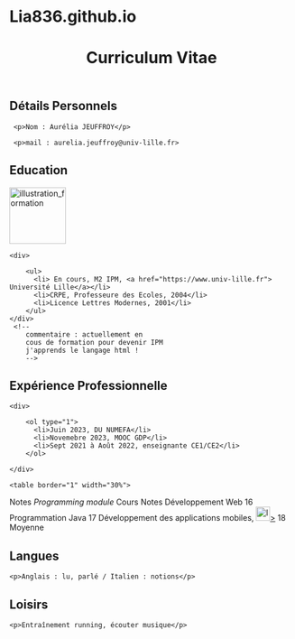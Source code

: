 # Lia836.github.io
<!DOCTYPE html>
<html lang="fr">
<head>
    <meta charset="UTF-8">
    <meta name="viewport" content="width=device-width, initial-scale=1.0">
    <title>decouverte html, création CV</title>
</head>
<body>
  <header>
     <h1>Curriculum Vitae</h1>
  </header>

  <section>
     <h2>Détails Personnels</h2>
   
     <p>Nom : Aurélia JEUFFROY</p>

     <p>mail : aurelia.jeuffroy@univ-lille.fr>

  </section>

  <section>
    <h2>Education</h2>
  
<img src="image1120X1120_formation.jpg" alt="illustration_formation" width="100" height="100">

    <div>
       
        <ul>
          <li> En cours, M2 IPM, <a href="https://www.univ-lille.fr"> Université Lille</a></li>
          <li>CRPE, Professeure des Ecoles, 2004</li>
          <li>Licence Lettres Modernes, 2001</li>
        </ul>
    </div>
     <!--
        commentaire : actuellement en 
        cous de formation pour devenir IPM
        j'apprends le langage html !
        --> 
          
   </section> 

   <section>
    <h2>Expérience Professionnelle</h2>
 
    <div>
       
        <ol type="1">
          <li>Juin 2023, DU NUMEFA</li>
          <li>Novemebre 2023, MOOC GDP</li>
          <li>Sept 2021 à Août 2022, enseignante CE1/CE2</li>
        </ol> 

    </div>

    <table border="1" width="30%">
  <caption>Notes</caption>
  <thead>
    <!--thead définit un ensemble de qui définit l'en-tête des colonnes d'un tableau-->
<tr>
<th colspan="2"><em>Programming module</em></th></tr>

<!--
        commentaire : Je fusionne les 2 titres horizontalement!
        --> 
<tr>
 <th>Cours</th>
 <th>Notes</th>
 </tr>

<tr>
<td>Développement Web</td>
<td>16</td>
 </tr>

<tr>
<td>Programmation Java
<td>17</td>
</tr>

<tr>
<td>Développement des applications mobiles,
<a href="https://www.w3schools.com/html/html_css.asp"><img src="logoHTMLCSS.jpg"alt="logoHTMLCSS" width="25" height="25">></a></td>
<td>18</td>
</tr>

<tr>
    <th colspan="2">Moyenne</th></tr>
</thead>
</table>

   </section>

   <section>
    <h2>Langues</h2>

    <p>Anglais : lu, parlé / Italien : notions</p>
  
   </section>

   <section>
    <h2>Loisirs</h2>

    <p>Entraînement running, écouter musique</p>
  
</section>
</body>
</html>




 
